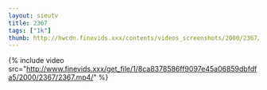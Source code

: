 ```yaml
--- 
layout: sieutv
title: 2367
tags: ["1k"]
thumb: http://hwcdn.finevids.xxx/contents/videos_screenshots/2000/2367/preview.mp4.jpg
---
```

{% include video src="http://www.finevids.xxx/get_file/1/8ca8378586ff9097e45a06859dbfdfa5/2000/2367/2367.mp4/" %} 
